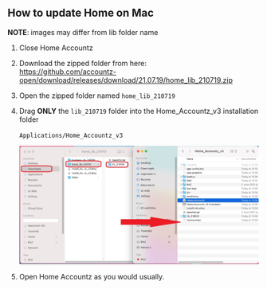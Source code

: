 ## How to update Home on Mac

**NOTE**: images may differ from lib folder name

1. Close Home Accountz
2. Download the zipped folder from here:    
   <https://github.com/accountz-open/download/releases/download/21.07.19/home_lib_210719.zip>   
3. Open the zipped folder named `home_lib_210719`
4. Drag **ONLY** the `lib_210719` folder into the Home_Accountz_v3 installation folder   
  
   `Applications/Home_Accountz_v3`  
     
    ![haz update lib mac](haz-update-lib-mac.jpg)

5. Open Home Accountz as you would usually.

